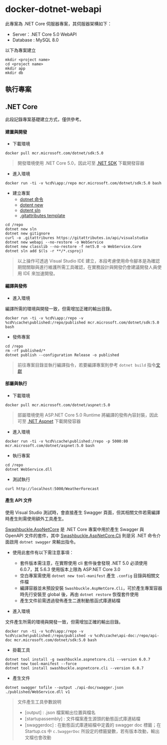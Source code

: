 # docker-dotnet-webapi

此專案為 .NET Core 伺服器專案，其伺服器架構如下：

+ Server：.NET Core 5.0 WebAPI
+ Database : MySQL 8.0

以下為專案建立

```
mkdir <project name>
cd <project name>
mkdir app
mkdir db
```

## 執行專案

## .NET Core

此段記錄專案基礎建立方式，僅供參考。

#### 建置與開發

+ 下載環境

```
docker pull mcr.microsoft.com/dotnet/sdk:5.0
```
> 開發環境使用 .NET Core 5.0，因此可至 [.NET SDK](https://hub.docker.com/_/microsoft-dotnet-sdk) 下載開發容器

+ 進入環境

```
docker run -ti -v %cd%\app:/repo mcr.microsoft.com/dotnet/sdk:5.0 bash
```

+ 建立專案
    - [dotnet 命令](https://docs.microsoft.com/zh-tw/dotnet/core/tools/dotnet)
    - [dotent new](https://docs.microsoft.com/zh-tw/dotnet/core/tools/dotnet-new)
    - [dotent sln](https://docs.microsoft.com/zh-tw/dotnet/core/tools/dotnet-sln)
    - [.gitattributes template](https://gitattributes.io/)

```
cd /repo
dotnet new sln
dotnet new gitignore
curl -o .gitattribures https://gitattributes.io/api/visualstudio
dotnet new webapi --no-restore -o WebService
dotnet new classlib --no-restore -f net5.0 -o WebService.Core
dotnet sln add $(ls -r **/*.csproj)
```
> 以上操作可透過 Visual Studio IDE 建立，本段考慮使用命令腳本是為確認期間關聯與進行維護所需工具確認，在實務設計與開發仍會建議開發人員使用 IDE 來加速開發。

#### 編譯與發佈

+ 進入環境

編譯所需的環境與開發一致，但需增加正確的輸出目錄。

```
docker run -ti -v %cd%\app:/repo -v %cd%\cache\published:/repo/published mcr.microsoft.com/dotnet/sdk:5.0 bash
```

+ 發佈專案

```
cd /repo
rm -rf published/*
dotnet publish --configuration Release -o published
```
> 前往專案目錄並執行編譯指令，若要編譯專案則參考 ```dotnet build``` 指令[文獻](https://docs.microsoft.com/zh-tw/dotnet/core/tools/dotnet-build)

#### 部屬與執行

+ 下載環境

```
docker pull mcr.microsoft.com/dotnet/aspnet:5.0
```
> 部屬環境使用 ASP.NET Core 5.0 Runtime 將編譯的發佈內容封裝，因此可至 [.NET Aspnet](https://hub.docker.com/_/microsoft-dotnet-aspnet) 下載開發容器

+ 進入環境

```
docker run -ti -v %cd%\cache\published:/repo -p 5000:80 mcr.microsoft.com/dotnet/aspnet:5.0 bash
```

+ 執行專案

```
cd /repo
dotnet WebService.dll
```

+ 測試執行

```
curl http://localhost:5000/WeatherForecast
```

#### 產生 API 文件

使用 Visual Studio 測試時，會直接產生 Swagger 頁面，但其相關文件若需編譯時產生則需使用額外工具產生。

[Swashbuckle.AspNetCore](https://github.com/domaindrivendev/Swashbuckle.AspNetCore/blob/master/README.md) 是 .NET Core 專案中用於產生 Swagger 與 OpenAPI 文件的套件，其中 [Swashbuckle.AspNetCore.Cli](https://github.com/domaindrivendev/Swashbuckle.AspNetCore/blob/master/README.md#swashbuckleaspnetcorecli) 則是另 .NET 命令介面啟用 ```dotnet swagger``` 來輸出指令。


+ 使用此套件有以下需注意事項：
    - 套件版本需注意，在實際使用 cli 套件後會發現 .NET 5.0 必須使用 6.0.7，其 5.6.3 使用版本上限為 ASP.NET Core 3.0
    - 空白專案需使用 ```dotnet new tool-manifest``` 產生 ```.config``` 目錄與相關文件檔
    - 編譯容器並未預設安裝 ```Swashbuckle.AspNetCore.Cli```，可於產生專案容器時先行安裝至 global 後，再由 ```dotnet restore``` 恢復套件使用
    - 產生文件前需透過發佈產生二進制動態函式庫連結檔

+ 進入環境

文件產生所需的環境與開發一致，但需增加正確的輸出目錄。

```
docker run -ti -v %cd%\app:/repo -v %cd%\cache\published:/repo/published -v %cd%\cache\api-doc:/repo/api-doc mcr.microsoft.com/dotnet/sdk:5.0 bash
```

+ 掛載工具

```
dotnet tool install -g swashbuckle.aspnetcore.cli --version 6.0.7
dotnet new tool-manifest --force
dotnet tool install swashbuckle.aspnetcore.cli --version 6.0.7
```

+ 產生文件

```
dotnet swagger tofile --output ./api-doc/swagger.json ./published/WebService.dll v1
```
> 文件產生工具參數說明
> + [output] : .json 檔案輸出位置與檔名
> + [startupassembly]  : 文件檔案產生源頭的動態函式庫連結檔
> + [swaggerdoc] : 在動態函式庫連結檔中定義的  swagger doc 標籤；在 Startup.cs 中 ```c.SwaggerDoc``` 所設定的標籤變數，若有版本改動，輸出文檔也會改動
